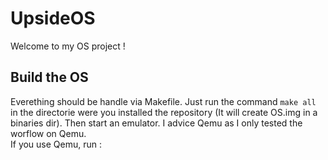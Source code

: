 # UpsideOS

Welcome to my OS project !
## Build the OS
Everething should be handle via Makefile. Just run the command `make all` in the directorie were you installed the repository (It will create OS.img in a binaries dir). Then start an emulator. I advice Qemu as I only tested the worflow on Qemu. <br/>
If you use Qemu, run : <br/>
```qemu-system-x86_64 -cpu qemu64 -drive if=pflash,format=raw,unit=0,file=ovmf/OVMF_CODE-pure-efi.fd,readonly=on -drive if=pflash,format=raw,unit=1,file=ovmf/OVMF_VARS-pure-efi.fd -drive if=ide,format=raw,file=binaries/OS.img -net none
